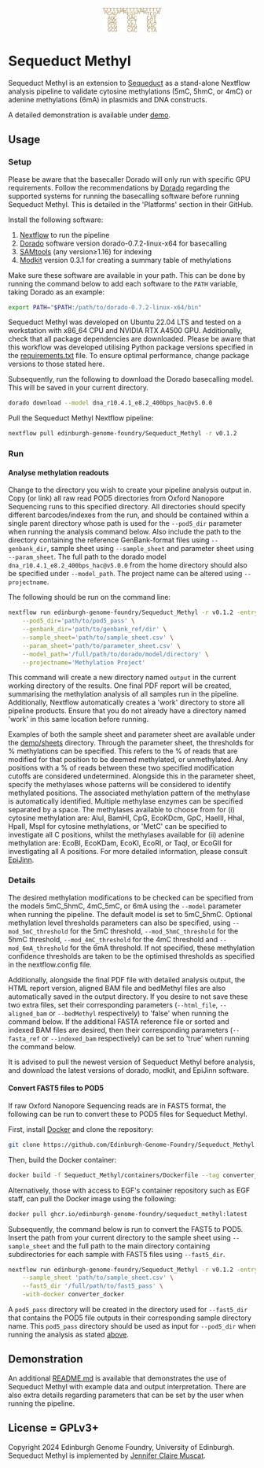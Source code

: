 <p align="center">
<img alt="Sequeduct Methyl logo" title="Sequeduct Methyl" src="images/logo.png" width="120">
</p>


# Sequeduct Methyl

Sequeduct Methyl is an extension to [Sequeduct](https://github.com/Edinburgh-Genome-Foundry/Sequeduct) as a stand-alone Nextflow analysis pipeline to validate cytosine methylations (5mC, 5hmC, or 4mC) or adenine methylations (6mA) in plasmids and DNA constructs.

A detailed demonstration is available under [demo](https://github.com/Edinburgh-Genome-Foundry/Sequeduct_Methyl/tree/main/demo).

## Usage

### Setup

Please be aware that the basecaller Dorado will only run with specific GPU requirements. Follow the recommendations by [Dorado](https://github.com/nanoporetech/dorado) regarding the supported systems for running the basecalling software before running Sequeduct Methyl. This is detailed in the 'Platforms' section in their GitHub.

Install the following software:

1. [Nextflow](https://www.nextflow.io/) to run the pipeline
2. [Dorado](https://github.com/nanoporetech/dorado) software version dorado-0.7.2-linux-x64 for basecalling
3. [SAMtools](https://github.com/samtools/samtools) (any version≥1.16) for indexing
4. [Modkit](https://github.com/nanoporetech/modkit) version 0.3.1 for creating a summary table of methylations

Make sure these software are available in your path. This can be done by running the command below to add each software to the `PATH` variable, taking Dorado as an example:

```bash
export PATH="$PATH:/path/to/dorado-0.7.2-linux-x64/bin"
```

Sequeduct Methyl was developed on Ubuntu 22.04 LTS and tested on a workstation with x86_64 CPU and NVIDIA RTX A4500 GPU. Additionally, check that all package dependencies are downloaded. Please be aware that this workflow was developed utilising Python package versions specified in the [requirements.txt](https://github.com/Edinburgh-Genome-Foundry/Sequeduct_Methyl/blob/main/requirements.txt) file. To ensure optimal performance, change package versions to those stated here.

Subsequently, run the following to download the Dorado basecalling model. This will be saved in your current directory.

```bash
dorado download --model dna_r10.4.1_e8.2_400bps_hac@v5.0.0
```

Pull the Sequeduct Methyl Nextflow pipeline:

```bash
nextflow pull edinburgh-genome-foundry/Sequeduct_Methyl -r v0.1.2
```

### Run

#### Analyse methylation readouts

Change to the directory you wish to create your pipeline analysis output in. Copy (or link) all raw read POD5 directories from Oxford Nanopore Sequencing runs to this specified directory. All directories should specify different barcodes/indexes from the run, and should be contained within a single parent directory whose path is used for the `--pod5_dir` parameter when running the analysis command below. Also include the path to the directory containing the reference GenBank-format files using `--genbank_dir`, sample sheet using `--sample_sheet` and parameter sheet using `--param_sheet`. The full path to the dorado model `dna_r10.4.1_e8.2_400bps_hac@v5.0.0` from the home directory should also be specified under `--model_path`. The project name can be altered using `--projectname`.

The following should be run on the command line:

```bash
nextflow run edinburgh-genome-foundry/Sequeduct_Methyl -r v0.1.2 -entry analysis \
    --pod5_dir='path/to/pod5_pass' \
    --genbank_dir='path/to/genbank_ref/dir' \
    --sample_sheet='path/to/sample_sheet.csv' \
    --param_sheet='path/to/parameter_sheet.csv' \
    --model_path='/full/path/to/dorado/model/directory' \
    --projectname='Methylation Project'
```

This command will create a new directory named `output` in the current working directory of the results. One final PDF report will be created, summarising the methylation analysis of all samples run in the pipeline. Additionally, Nextflow automatically creates a 'work' directory to store all pipeline products. Ensure that you do not already have a directory named 'work' in this same location before running.

Examples of both the sample sheet and parameter sheet are available under the [demo/sheets](https://github.com/Edinburgh-Genome-Foundry/Sequeduct_Methyl/tree/main/demo/sheets) directory. Through the parameter sheet, the thresholds for % methylations can be specified. This refers to the % of reads that are modified for that position to be deemed methylated, or unmethylated. Any positions with a % of reads between these two specified modification cutoffs are considered undetermined. Alongside this in the parameter sheet, specify the methylases whose patterns will be considered to identify methylated positions. The associated methylation pattern of the methylase is automatically identified. Multiple methylase enzymes can be specified separated by a space. The methylases available to choose from for (i) cytosine methylation are: AluI, BamHI, CpG, EcoKDcm, GpC, HaeIII, Hhal, HpaII, MspI for cytosine methylations, or 'MetC' can be specified to investigate all C positions, whilst the methylases available for (ii) adenine methylation are: EcoBI, EcoKDam, EcoKI, EcoRI, or TaqI, or EcoGII for investigating all A positions. For more detailed information, please consult [EpiJinn](https://github.com/Edinburgh-Genome-Foundry/EpiJinn).

### Details

The desired methylation modifications to be checked can be specified from the models 5mC_5hmC, 4mC_5mC, or 6mA using the `--model` parameter when running the pipeline. The default model is set to 5mC_5hmC. Optional methylation level thresholds parameters can also be specified, using `--mod_5mC_threshold` for the 5mC threshold, `--mod_5hmC_threshold` for the 5hmC threshold, `--mod_4mC_threshold` for the 4mC threshold and `--mod_6mA_threshold` for the 6mA threshold. If not specified, these methylation confidence thresholds are taken to be the optimised thresholds as specified in the nextflow.config file. 

Additionally, alongside the final PDF file with detailed analysis output, the HTML report version, aligned BAM file and bedMethyl files are also automatically saved in the output directory. If you desire to not save these two extra files, set their corresponding parameters (`--html_file`, `--aligned_bam` or `--bedMethyl` respectively) to 'false' when running the command below. If the additional FASTA reference file or sorted and indexed BAM files are desired, then their corresponding parameters (`--fasta_ref` or `--indexed_bam` respectively) can be set to 'true' when running the command below.

It is advised to pull the newest version of Sequeduct Methyl before analysis, and download the latest versions of dorado, modkit, and EpiJinn software.

#### Convert FAST5 files to POD5

If raw Oxford Nanopore Sequencing reads are in FAST5 format, the following can be run to convert these to POD5 files for Sequeduct Methyl.

First, install [Docker](https://www.docker.com/) and clone the repository:

```bash
git clone https://github.com/Edinburgh-Genome-Foundry/Sequeduct_Methyl.git
```

Then, build the Docker container:

```bash
docker build -f Sequeduct_Methyl/containers/Dockerfile --tag converter_docker .
```

Alternatively, those with access to EGF's container repository such as EGF staff, can pull the Docker image using the following:

```bash
docker pull ghcr.io/edinburgh-genome-foundry/sequeduct_methyl:latest
```

Subsequently, the command below is run to convert the FAST5 to POD5. Insert the path from your current directory to the sample sheet using `--sample_sheet` and the full path to the main directory containing subdirectories for each sample with FAST5 files using `--fast5_dir`.

```bash
nextflow run edinburgh-genome-foundry/Sequeduct_Methyl -r v0.1.2 -entry converter \
    --sample_sheet 'path/to/sample_sheet.csv' \
    --fast5_dir '/full/path/to/fast5_pass' \
    -with-docker converter_docker
```

A `pod5_pass` directory will be created in the directory used for `--fast5_dir` that contains the POD5 file outputs in their corresponding sample directory name. This `pod5_pass` directory should be used as input for `--pod5_dir` when running the analysis as stated [above](https://github.com/Edinburgh-Genome-Foundry/Sequeduct_Methyl/tree/main?tab=readme-ov-file#convert-fast5-files-to-pod5).

## Demonstration

An additional [README.md](https://github.com/Edinburgh-Genome-Foundry/Sequeduct_Methyl/tree/main/demo/README.md) is available that demonstrates the use of Sequeduct Methyl with example data and output interpretation. There are also extra details regarding parameters that can be set by the user when running the pipeline.

## License = GPLv3+

Copyright 2024 Edinburgh Genome Foundry, University of Edinburgh. Sequeduct Methyl is implemented by [Jennifer Claire Muscat](https://github.com/jennycmuscat).